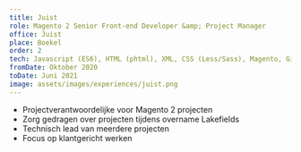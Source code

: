 ```yaml
---
title: Juist
role: Magento 2 Senior Front-end Developer &amp; Project Manager
office: Juist
place: Boekel
order: 2
tech: Javascript (ES6), HTML (phtml), XML, CSS (Less/Sass), Magento, Git, Figma, Gulp, Grunt, Webpack
fromDate: Oktober 2020
toDate: Juni 2021
image: assets/images/experiences/juist.png
---
```


- Projectverantwoordelijke voor Magento 2 projecten
- Zorg gedragen over projecten tijdens overname Lakefields
- Technisch lead van meerdere projecten
- Focus op klantgericht werken